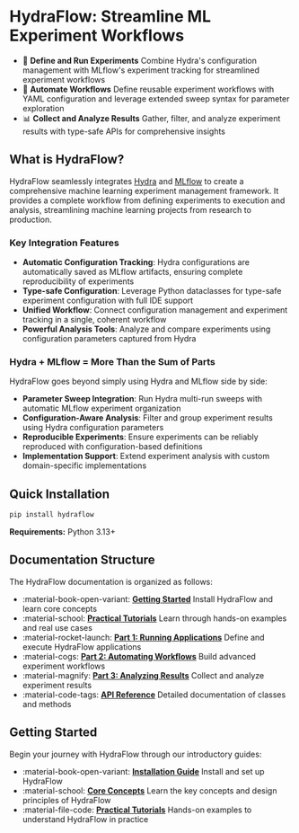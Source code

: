 # HydraFlow: Streamline ML Experiment Workflows

<div class="grid cards" markdown>

- 🚀 **Define and Run Experiments**
  Combine Hydra's configuration management with MLflow's experiment
  tracking for streamlined experiment workflows
- 🔄 **Automate Workflows**
  Define reusable experiment workflows with YAML configuration and
  leverage extended sweep syntax for parameter exploration
- 📊 **Collect and Analyze Results**
  Gather, filter, and analyze experiment results with type-safe APIs
  for comprehensive insights

</div>

## What is HydraFlow?

HydraFlow seamlessly integrates [Hydra](https://hydra.cc/) and
[MLflow](https://mlflow.org/) to create a comprehensive machine learning
experiment management framework. It provides a complete workflow from defining
experiments to execution and analysis, streamlining machine learning projects
from research to production.

### Key Integration Features

- **Automatic Configuration Tracking**: Hydra configurations are automatically
  saved as MLflow artifacts, ensuring complete reproducibility of experiments
- **Type-safe Configuration**: Leverage Python dataclasses for type-safe
  experiment configuration with full IDE support
- **Unified Workflow**: Connect configuration management and experiment tracking
  in a single, coherent workflow
- **Powerful Analysis Tools**: Analyze and compare experiments using
  configuration parameters captured from Hydra

### Hydra + MLflow = More Than the Sum of Parts

HydraFlow goes beyond simply using Hydra and MLflow side by side:

- **Parameter Sweep Integration**: Run Hydra multi-run sweeps with automatic
  MLflow experiment organization
- **Configuration-Aware Analysis**: Filter and group experiment results using
  Hydra configuration parameters
- **Reproducible Experiments**: Ensure experiments can be reliably reproduced
  with configuration-based definitions
- **Implementation Support**: Extend experiment analysis with custom
  domain-specific implementations

## Quick Installation

```bash
pip install hydraflow
```

**Requirements:** Python 3.13+

## Documentation Structure

The HydraFlow documentation is organized as follows:

<div class="grid cards" markdown>

- :material-book-open-variant: [**Getting Started**](getting-started/index.md)
  Install HydraFlow and learn core concepts
- :material-school: [**Practical Tutorials**](practical-tutorials/index.md)
  Learn through hands-on examples and real use cases
- :material-rocket-launch: [**Part 1: Running Applications**](part1-applications/index.md)
  Define and execute HydraFlow applications
- :material-cogs: [**Part 2: Automating Workflows**](part2-advanced/index.md)
  Build advanced experiment workflows
- :material-magnify: [**Part 3: Analyzing Results**](part3-analysis/index.md)
  Collect and analyze experiment results
- :material-code-tags: [**API Reference**](api/hydraflow/README.md)
  Detailed documentation of classes and methods

</div>

## Getting Started

Begin your journey with HydraFlow through our introductory guides:

<div class="grid cards" markdown>

- :material-book-open-variant: [**Installation Guide**](getting-started/installation.md)
  Install and set up HydraFlow
- :material-school: [**Core Concepts**](getting-started/concepts.md)
  Learn the key concepts and design principles of HydraFlow
- :material-file-code: [**Practical Tutorials**](practical-tutorials/index.md)
  Hands-on examples to understand HydraFlow in practice

</div>